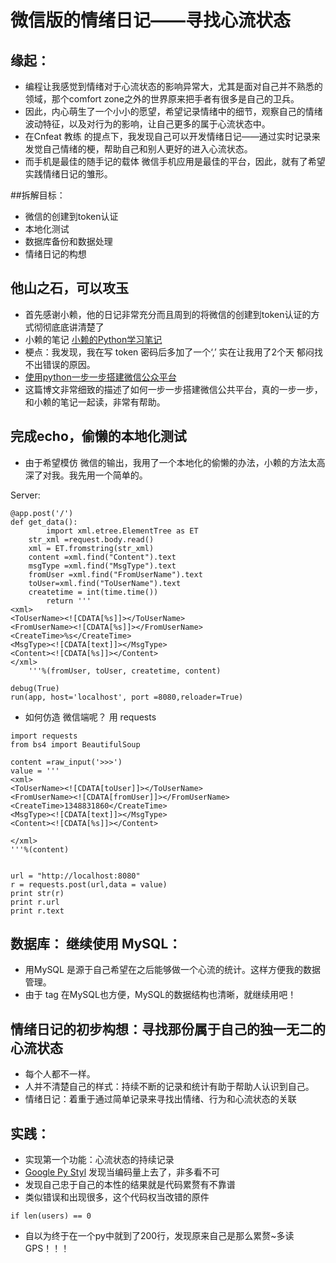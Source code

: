 # 微信版的情绪日记——寻找心流状态

## 缘起：
- 编程让我感觉到情绪对于心流状态的影响异常大，尤其是面对自己并不熟悉的领域，那个comfort zone之外的世界原来把手者有很多是自己的卫兵。
- 因此，内心萌生了一个小小的愿望，希望记录情绪中的细节，观察自己的情绪波动特征，以及对行为的影响，让自己更多的属于心流状态中。
- 在Cnfeat 教练 的提点下，我发现自己可以开发情绪日记——通过实时记录来发觉自己情绪的梗，帮助自己和别人更好的进入心流状态。
- 而手机是最佳的随手记的载体 微信手机应用是最佳的平台，因此，就有了希望实践情绪日记的雏形。
 
##拆解目标：
- 微信的创建到token认证
- 本地化测试
- 数据库备份和数据处理
- 情绪日记的构想
 
## 他山之石，可以攻玉
- 首先感谢小赖，他的日记非常充分而且周到的将微信的创建到token认证的方式彻彻底底讲清楚了
- 小赖的笔记 [小赖的Python学习笔记](https://wp-lai.gitbooks.io/learn-python/content/1sTry/wechat.html)
- 梗点：我发现，我在写 token 密码后多加了一个‘,’ 实在让我用了2个天 郁闷找不出错误的原因。
- [使用python一步一步搭建微信公众平台](http://my.oschina.net/yangyanxing/blog/159215)
- 这篇博文非常细致的描述了如何一步一步搭建微信公共平台，真的一步一步，和小赖的笔记一起读，非常有帮助。

## 完成echo，偷懒的本地化测试
- 由于希望模仿 微信的输出，我用了一个本地化的偷懒的办法，小赖的方法太高深了对我。我先用一个简单的。

Server:
```
@app.post('/')
def get_data():
        import xml.etree.ElementTree as ET
	str_xml =request.body.read()
	xml = ET.fromstring(str_xml)
	content =xml.find("Content").text
	msgType =xml.find("MsgType").text
	fromUser =xml.find("FromUserName").text
	toUser=xml.find("ToUserName").text
	createtime = int(time.time())
		return '''
<xml>
<ToUserName><![CDATA[%s]]></ToUserName>
<FromUserName><![CDATA[%s]]></FromUserName>
<CreateTime>%s</CreateTime>
<MsgType><![CDATA[text]]></MsgType>
<Content><![CDATA[%s]]></Content>
</xml>
	'''%(fromUser, toUser, createtime, content)
    
debug(True)
run(app, host='localhost', port =8080,reloader=True)
```


- 如何仿造 微信端呢？ 用 requests

```
import requests
from bs4 import BeautifulSoup

content =raw_input('>>>')
value = '''
<xml>
<ToUserName><![CDATA[toUser]]></ToUserName>
<FromUserName><![CDATA[fromUser]]></FromUserName>
<CreateTime>1348831860</CreateTime>
<MsgType><![CDATA[text]]></MsgType>
<Content><![CDATA[%s]]></Content>

</xml>
'''%(content)


url = "http://localhost:8080"
r = requests.post(url,data = value)
print str(r)
print r.url
print r.text
```


## 数据库： 继续使用 MySQL：
- 用MySQL 是源于自己希望在之后能够做一个心流的统计。这样方便我的数据管理。
- 由于 tag 在MySQL也方便，MySQL的数据结构也清晰，就继续用吧！

## 情绪日记的初步构想：寻找那份属于自己的独一无二的心流状态
- 每个人都不一样。
- 人并不清楚自己的样式：持续不断的记录和统计有助于帮助人认识到自己。
- 情绪日记：着重于通过简单记录来寻找出情绪、行为和心流状态的关联

## 实践：
- 实现第一个功能：心流状态的持续记录
- [Google Py Styl](http://zh-google-styleguide.readthedocs.org/en/latest/google-python-styleguide/) 发现当编码量上去了，非多看不可
- 发现自己忠于自己的本性的结果就是代码累赘有不靠谱 
- 类似错误和出现很多，这个代码权当改错的原件
``` 
if len(users) == 0
```
- 自以为终于在一个py中就到了200行，发现原来自己是那么累赘~多读 GPS！！！

